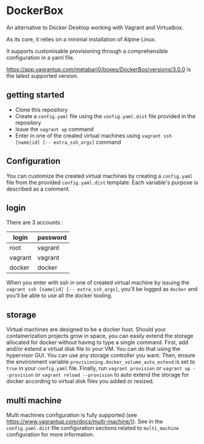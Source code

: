 # DockerBox

An alternative to Docker Desktop working with Vagrant and Virtualbox.

As its core, it relies on a minimal installation of Alpine Linux.

It supports customisable provisioning through a comprehensible configuration in
a yaml file.

<https://app.vagrantup.com/metabarj0/boxes/DockerBox/versions/3.0.0> is the
latest supported version.

## getting started

- Clone this repository
- Create a `config.yaml` file using the `config.yaml.dist` file provided in the
  repository
- Issue the `vagrant up` command
- Enter in one of the created virtual machines using
  `vagrant ssh [name|id] [-- extra_ssh_args]` command

## Configuration

You can customize the created virtual machines by creating a `config.yaml` file
from the provided `config.yaml.dist` template. Each variable's purpose is
described as a comment.

## login

There are 3 accounts :

| login   | password |
| ------- | -------- |
| root    | vagrant  |
| vagrant | vagrant  |
| docker  | docker   |

When you enter with ssh in one of created virtual machine by issuing the
`vagrant ssh [name|id] [-- extra_ssh_args]`, you'll be logged as `docker` and
you'll be able to use all the docker tooling.

## storage

Virtual machines are designed to be a docker host. Should your containerization
projects grow in space, you can easily extend the storage allocated for docker
without having to type a single command.  First, add and/or extend a virtual
disk file to your VM. You can do that using the hypervisor GUI.  You can use any
storage controller you want.  Then, ensure the environment variable
`provisioning.docker_volume_auto_extend` is set to `true` in your `config.yaml`
file. Finally, run `vagrant provision` or `vagrant up --provision` or
`vagrant reload --provision` to auto extend the storage for docker according to
virtual disk files you added or resized.

## multi machine

Multi machines configuration is fully supported (see
<https://www.vagrantup.com/docs/multi-machine/)>).
See in the `config.yaml.dist` file configuration sections related to
`multi_machine` configuration for more information.
